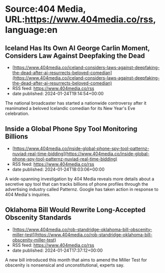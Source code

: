 # Source:404 Media, URL:https://www.404media.co/rss, language:en

## Iceland Has Its Own AI George Carlin Moment, Considers Law Against Deepfaking the Dead
 - [https://www.404media.co/iceland-considers-laws-against-deepfaking-the-dead-after-ai-resurrects-beloved-comedian](https://www.404media.co/iceland-considers-laws-against-deepfaking-the-dead-after-ai-resurrects-beloved-comedian)
 - RSS feed: https://www.404media.co/rss
 - date published: 2024-01-24T19:14:54+00:00

The national broadcaster has started a nationwide controversy after it reanimated a beloved Icelandic comedian for its New Year's Eve celebration.

## Inside a Global Phone Spy Tool Monitoring Billions
 - [https://www.404media.co/inside-global-phone-spy-tool-patternz-nuviad-real-time-bidding](https://www.404media.co/inside-global-phone-spy-tool-patternz-nuviad-real-time-bidding)
 - RSS feed: https://www.404media.co/rss
 - date published: 2024-01-24T18:03:06+00:00

A wide-spanning investigation by 404 Media reveals more details about a secretive spy tool that can tracks billions of phone profiles through the advertising industry called Patternz. Google has taken action in response to 404 Media's inquiries.

## Oklahoma Bill Would Rewrite Long-Accepted Obscenity Standards
 - [https://www.404media.co/rob-standridge-oklahoma-bill-obscenity-miller-test](https://www.404media.co/rob-standridge-oklahoma-bill-obscenity-miller-test)
 - RSS feed: https://www.404media.co/rss
 - date published: 2024-01-24T17:37:12+00:00

A new bill introduced this month that aims to amend the Miller Test for obscenity is nonsensical and unconstitutional, experts say.

